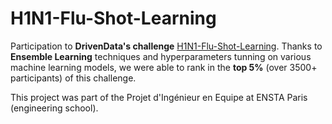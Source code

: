 # H1N1-Flu-Shot-Learning

Participation to **DrivenData's challenge** [H1N1-Flu-Shot-Learning](https://www.drivendata.org/competitions/66/flu-shot-learning/). Thanks to **Ensemble Learning** techniques and hyperparameters tunning on various machine learning models, we were able to rank in the **top 5%** (over 3500+ participants) of this challenge.

This project was part of the Projet d'Ingénieur en Equipe at ENSTA Paris (engineering school).
